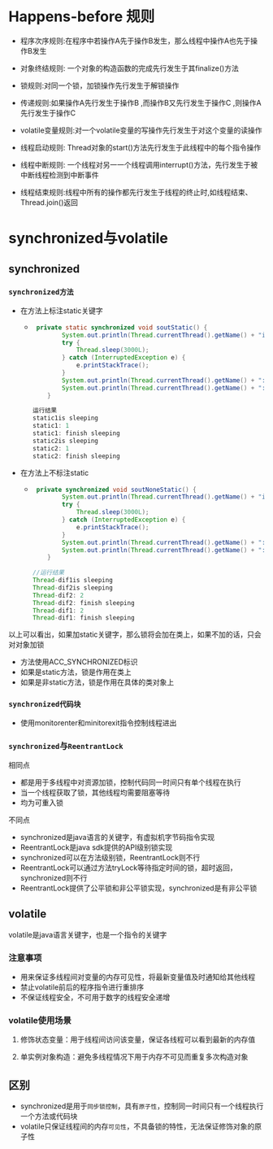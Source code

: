 # Happens-before 规则

- 程序次序规则:在程序中若操作A先于操作B发生，那么线程中操作A也先于操作B发生

- 对象终结规则: 一个对象的构造函数的完成先行发生于其finalize()方法
- 锁规则:对同一个锁，加锁操作先行发生于解锁操作
- 传递规则:如果操作A先行发生于操作B ,而操作B又先行发生于操作C ,则操作A先行发生于操作C
- volatile变量规则:对一个volatile变量的写操作先行发生于对这个变量的读操作
- 线程启动规则: Thread对象的start()方法先行发生于此线程中的每个指令操作
- 线程中断规则: 一个线程对另一一个线程调用interrupt()方法，先行发生于被中断线程检测到中断事件
- 线程结束规则:线程中所有的操作都先行发生于线程的终止时,如线程结束、Thread.join()返回

# synchronized与volatile

## synchronized

### `synchronized方法`

- 在方法上标注static关键字

  - ```java
     private static synchronized void soutStatic() {
            System.out.println(Thread.currentThread().getName() + "is sleeping");
            try {
                Thread.sleep(3000L);
            } catch (InterruptedException e) {
                e.printStackTrace();
            }
            System.out.println(Thread.currentThread().getName() + ": 1");
            System.out.println(Thread.currentThread().getName() + ": finish sleeping");
        }
      
    运行结果
    static1is sleeping
    static1: 1
    static1: finish sleeping
    static2is sleeping
    static2: 1
    static2: finish sleeping
    ```

- 在方法上不标注static

  - ```java
     private synchronized void soutNoneStatic() {
            System.out.println(Thread.currentThread().getName() + "is sleeping");
            try {
                Thread.sleep(3000L);
            } catch (InterruptedException e) {
                e.printStackTrace();
            }
            System.out.println(Thread.currentThread().getName() + ": 2");
            System.out.println(Thread.currentThread().getName() + ": finish sleeping");
        }
      
    //运行结果
    Thread-dif1is sleeping
    Thread-dif2is sleeping
    Thread-dif2: 2
    Thread-dif2: finish sleeping
    Thread-dif1: 2
    Thread-dif1: finish sleeping
    ```

以上可以看出，如果加static关键字，那么锁将会加在类上，如果不加的话，只会对对象加锁

- 方法使用ACC_SYNCHRONIZED标识
- 如果是static方法，锁是作用在类上
- 如果是非static方法，锁是作用在具体的类对象上

### `synchronized代码块`

- 使用monitorenter和minitorexit指令控制线程进出

### `synchronized`与`ReentrantLock`

相同点

- 都是用于多线程中对资源加锁，控制代码同一时间只有单个线程在执行
- 当一个线程获取了锁，其他线程均需要阻塞等待
- 均为可重入锁

不同点

- synchronized是java语言的关键字，有虚拟机字节码指令实现
- ReentrantLock是java sdk提供的API级别锁实现
- synchronized可以在方法级别锁，ReentrantLock则不行
- ReentrantLock可以通过方法tryLock等待指定时间的锁，超时返回，synchronized则不行
- ReentrantLock提供了公平锁和非公平锁实现，synchronized是有非公平锁

## volatile

volatile是java语言关键字，也是一个指令的关键字

### 注意事项

- 用来保证多线程间对变量的内存可见性，将最新变量值及时通知给其他线程
- 禁止volatile前后的程序指令进行重排序
- 不保证线程安全，不可用于数字的线程安全递增

### volatile使用场景

1. 修饰状态变量：用于线程间访问该变量，保证各线程可以看到最新的内存值

2. 单实例对象构造：避免多线程情况下用于内存不可见而重复多次构造对象

## 区别

- synchronized是用于`同步锁控制`，具有`原子性`，控制同一时间只有一个线程执行一个方法或代码块
- volatile只保证线程间的内存`可见性`，不具备锁的特性，无法保证修饰对象的原子性







































